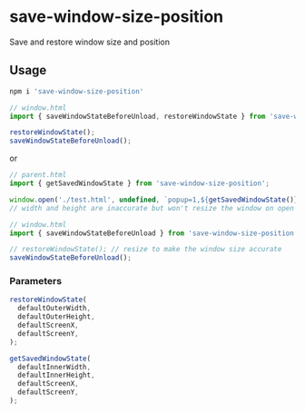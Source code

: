 # save-window-size-position

Save and restore window size and position

## Usage

```bash
npm i 'save-window-size-position'
```

```js
// window.html
import { saveWindowStateBeforeUnload, restoreWindowState } from 'save-window-size-position'

restoreWindowState();
saveWindowStateBeforeUnload();
```

or

```js
// parent.html
import { getSavedWindowState } from 'save-window-size-position';

window.open('./test.html', undefined, `popup=1,${getSavedWindowState()}`);
// width and height are inaccurate but won't resize the window on open
```

```js
// window.html
import { saveWindowStateBeforeUnload } from 'save-window-size-position'

// restoreWindowState(); // resize to make the window size accurate
saveWindowStateBeforeUnload();
```

### Parameters

```js
restoreWindowState(
  defaultOuterWidth, 
  defaultOuterHeight, 
  defaultScreenX, 
  defaultScreenY,
);

getSavedWindowState(
  defaultInnerWidth, 
  defaultInnerHeight, 
  defaultScreenX, 
  defaultScreenY,
);
```


